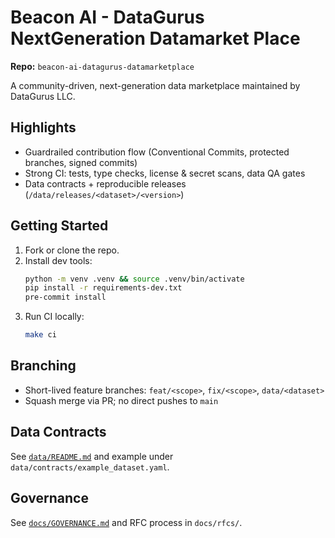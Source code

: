 # Beacon AI - DataGurus NextGeneration Datamarket Place

**Repo:** `beacon-ai-datagurus-datamarketplace`

A community-driven, next-generation data marketplace maintained by DataGurus LLC.

## Highlights
- Guardrailed contribution flow (Conventional Commits, protected branches, signed commits)
- Strong CI: tests, type checks, license & secret scans, data QA gates
- Data contracts + reproducible releases (`/data/releases/<dataset>/<version>`)

## Getting Started
1. Fork or clone the repo.
2. Install dev tools:
   ```bash
   python -m venv .venv && source .venv/bin/activate
   pip install -r requirements-dev.txt
   pre-commit install
   ```
3. Run CI locally:
   ```bash
   make ci
   ```

## Branching
- Short-lived feature branches: `feat/<scope>`, `fix/<scope>`, `data/<dataset>`
- Squash merge via PR; no direct pushes to `main`

## Data Contracts
See [`data/README.md`](data/README.md) and example under `data/contracts/example_dataset.yaml`.

## Governance
See [`docs/GOVERNANCE.md`](docs/GOVERNANCE.md) and RFC process in `docs/rfcs/`.
